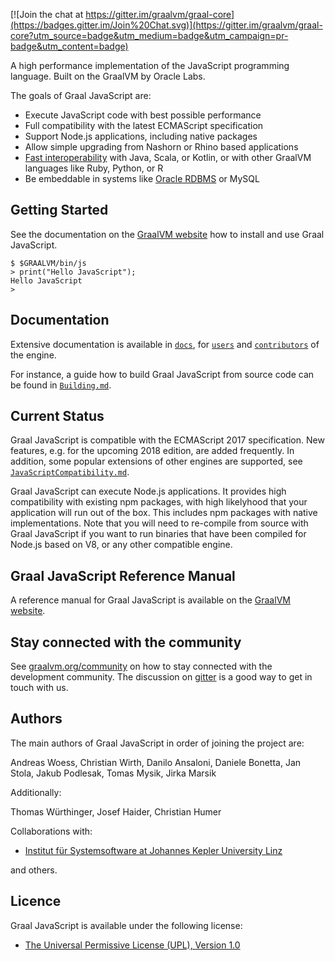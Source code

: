 [![Join the chat at https://gitter.im/graalvm/graal-core](https://badges.gitter.im/Join%20Chat.svg)](https://gitter.im/graalvm/graal-core?utm_source=badge&utm_medium=badge&utm_campaign=pr-badge&utm_content=badge)

A high performance implementation of the JavaScript programming language.
Built on the GraalVM by Oracle Labs.

The goals of Graal JavaScript are:

* Execute JavaScript code with best possible performance
* Full compatibility with the latest ECMAScript specification
* Support Node.js applications, including native packages
* Allow simple upgrading from Nashorn or Rhino based applications
* [Fast interoperability](https://www.graalvm.org/docs/reference-manual/polyglot/) with Java, Scala, or Kotlin, or with other GraalVM languages like Ruby, Python, or R
* Be embeddable in systems like [Oracle RDBMS](https://oracle.github.io/oracle-db-mle/) or MySQL


## Getting Started
See the documentation on the [GraalVM website](https://www.graalvm.org/docs/getting-started/) how to install and use Graal JavaScript.

```
$ $GRAALVM/bin/js
> print("Hello JavaScript");
Hello JavaScript
>
```

## Documentation

Extensive documentation is available in [`docs`](docs), for [`users`](docs/user) and [`contributors`](docs/contributor) of the engine.

For instance, a guide how to build Graal JavaScript from source code can be found in [`Building.md`](docs/Building.md).

## Current Status

Graal JavaScript is compatible with the ECMAScript 2017 specification.
New features, e.g. for the upcoming 2018 edition, are added frequently.
In addition, some popular extensions of other engines are supported, see [`JavaScriptCompatibility.md`](docs/user/JavaScriptCompatibility.md).

Graal JavaScript can execute Node.js applications.
It provides high compatibility with existing npm packages, with high likelyhood that your application will run out of the box.
This includes npm packages with native implementations.
Note that you will need to re-compile from source with Graal JavaScript if you want to run binaries that have been compiled for Node.js based on V8, or any other compatible engine.

## Graal JavaScript Reference Manual

A reference manual for Graal JavaScript is available on the [GraalVM website](https://www.graalvm.org/docs/reference-manual/languages/js/).

## Stay connected with the community

See [graalvm.org/community](https://www.graalvm.org/community/) on how to stay connected with the development community.
The discussion on [gitter](https://gitter.im/graalvm/graal-core) is a good way to get in touch with us.

## Authors

The main authors of Graal JavaScript in order of joining the project are:

Andreas Woess, Christian Wirth, Danilo Ansaloni, Daniele Bonetta, Jan Stola, Jakub Podlesak, Tomas Mysik, Jirka Marsik

Additionally:

Thomas Würthinger, Josef Haider, Christian Humer

Collaborations with:

* [Institut für Systemsoftware at Johannes Kepler University Linz](http://ssw.jku.at)

and others.

## Licence

Graal JavaScript is available under the following license:

* [The Universal Permissive License (UPL), Version 1.0](https://opensource.org/licenses/UPL)



